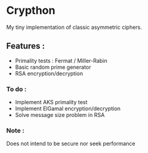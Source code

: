 # Crypthon

My tiny implementation of classic asymmetric ciphers.

## Features :
* Primality tests : Fermat / Miller-Rabin
* Basic random prime generator
* RSA encryption/decryption

### To do :
* Implement AKS primality test
* Implement ElGamal encryption/decryption
* Solve message size problem in RSA

### Note :
Does not intend to be secure nor seek performance
